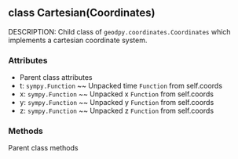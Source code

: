 ## class Cartesian(Coordinates)
DESCRIPTION: Child class of `geodpy.coordinates.Coordinates` which implements a cartesian coordinate system.


### Attributes
- Parent class attributes
- t: `sympy.Function` ~~ Unpacked time `Function` from self.coords
- x: `sympy.Function` ~~ Unpacked x `Function` from self.coords
- y: `sympy.Function` ~~ Unpacked y `Function` from self.coords
- z: `sympy.Function` ~~ Unpacked z `Function` from self.coords


### Methods
Parent class methods
